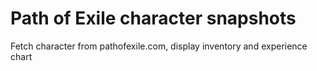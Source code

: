 # Path of Exile character snapshots

Fetch character from pathofexile.com, display inventory and experience chart
